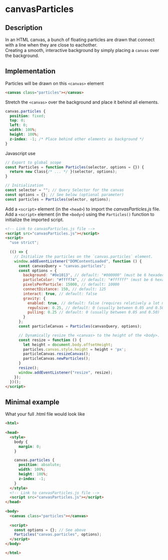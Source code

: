 # canvasParticles

## Description
In an HTML canvas, a bunch of floating particles are drawn that connect with a line when they are close to eachother.<br>
Creating a smooth, interactive background by simply placing a `canvas` over the background.

## Implementation
Particles will be drawn on this `<canvas>` element
```html
<canvas class="particles"></canvas>
```

Stretch the `<canvas>` over the background and place it behind all elements.
```css
canvas.particles {
  position: fixed;
  top: 0;
  left: 0;
  width: 100%;
  height: 100%;
  z-index: -1; /* Place behind other elements as background */
}
```

Javascript use
```js
// Export to global scope
const Particles = function Particles(selector, options = {}) {
  return new Class{/* ... */ }(selector, options);
}

// Initialization
const selector = ""; // Query Selector for the canvas
const options = {}; // See below (optional parameter)
const particles = Particles(selector, options);
```

Add a `<script>` element (in the `<head>`) to import the *canvasParticles.js* file.<br>
Add a `<script>` element (in the `<body>`) using the `Particles()` function to initialize the imported script.
```html
<!-- Link to canvasParticles.js file -->
<script src="canvasParticles.js"></script>
<script>
  "use strict";
  
  (() => {
    // Initialize the particles on the `canvas.particles` element.
    window.addEventListener("DOMContentLoaded", function () {
      const canvasQuery = "canvas.particles";
      const options = {
        background: "#0e1013", // default: "#000000" (must be 6 hexadecimals)
        particleColor: "#ffff74", // default: "#ffffff" (must be 6 hexadecimals)
        pixelsPerParticle: 15000, // default: 10000
        connectDistance: 150, // default: 125
        interact: true, // default: false
        gravity: {
          enabled: true, // default: false (requires relatively a lot more performance when enabled)
          repulsive: 0.25, // default: 0 (usually between 0.05 and 0.50)
          pulling: 0.25 // default: 0 (usually between 0.05 and 0.50)
        }
      };
      const particleCanvas = Particles(canvasQuery, options);

      // Dynamically resize the <canvas> to the height of the <body>.
      const resize = function () {
        let height = document.body.offsetHeight;
        particles.canvas.style.height = height + 'px';
        particleCanvas.resizeCanvas();
        particleCanvas.newParticles();
      }
      resize();
      window.addEventListener("resize", resize);
    });
  })();
</script>
```

## Minimal example

What your full .html file would look like
```html
<html>
  
<head>
  <style>
    body {
      margin: 0;
    }

    canvas.particles {
      position: absolute;
      width: 100%;
      height: 100%;
      z-index: -1;
    }
  </style>
  <!-- Link to canvasParticles.js file -->
  <script src="canvasParticles.js"></script>
</head>
  
<body>
  <canvas class="particles"></canvas>
  
  <script>
    const options = {}; // See above
    Particles("canvas.particles", options);
  </script>
</body>

</html>
```
